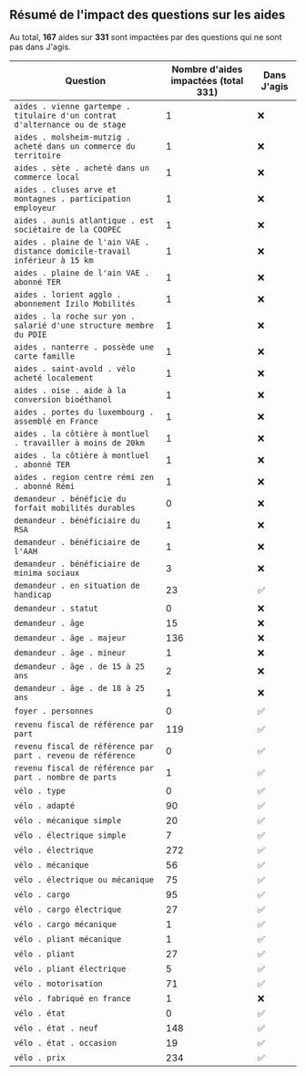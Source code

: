 ## Résumé de l'impact des questions sur les aides

Au total, **167** aides sur **331** sont impactées par des questions qui ne sont pas dans J'agis.

| Question                                                                    | Nombre d'aides impactées (total 331) | Dans J'agis |
| --------------------------------------------------------------------------- | ------------------------------------ | ----------- |
| `aides . vienne gartempe . titulaire d'un contrat d'alternance ou de stage` | 1                                    | ❌          |
| `aides . molsheim-mutzig . acheté dans un commerce du territoire`           | 1                                    | ❌          |
| `aides . sète . acheté dans un commerce local`                              | 1                                    | ❌          |
| `aides . cluses arve et montagnes . participation employeur`                | 1                                    | ❌          |
| `aides . aunis atlantique . est sociétaire de la COOPEC`                    | 1                                    | ❌          |
| `aides . plaine de l'ain VAE . distance domicile-travail inférieur à 15 km` | 1                                    | ❌          |
| `aides . plaine de l'ain VAE . abonné TER`                                  | 1                                    | ❌          |
| `aides . lorient agglo . abonnement Izilo Mobilités`                        | 1                                    | ❌          |
| `aides . la roche sur yon . salarié d'une structure membre du PDIE`         | 1                                    | ❌          |
| `aides . nanterre . possède une carte famille`                              | 1                                    | ❌          |
| `aides . saint-avold . vélo acheté localement`                              | 1                                    | ❌          |
| `aides . oise . aide à la conversion bioéthanol`                            | 1                                    | ❌          |
| `aides . portes du luxembourg . assemblé en France`                         | 1                                    | ❌          |
| `aides . la côtière à montluel . travailler à moins de 20km`                | 1                                    | ❌          |
| `aides . la côtière à montluel . abonné TER`                                | 1                                    | ❌          |
| `aides . region centre rémi zen . abonné Rémi`                              | 1                                    | ❌          |
| `demandeur . bénéficie du forfait mobilités durables`                       | 0                                    | ❌          |
| `demandeur . bénéficiaire du RSA`                                           | 1                                    | ❌          |
| `demandeur . bénéficiaire de l'AAH`                                         | 1                                    | ❌          |
| `demandeur . bénéficiaire de minima sociaux`                                | 3                                    | ❌          |
| `demandeur . en situation de handicap`                                      | 23                                   | ✅          |
| `demandeur . statut`                                                        | 0                                    | ❌          |
| `demandeur . âge`                                                           | 15                                   | ❌          |
| `demandeur . âge . majeur`                                                  | 136                                  | ❌          |
| `demandeur . âge . mineur`                                                  | 1                                    | ❌          |
| `demandeur . âge . de 15 à 25 ans`                                          | 2                                    | ❌          |
| `demandeur . âge . de 18 à 25 ans`                                          | 1                                    | ❌          |
| `foyer . personnes`                                                         | 0                                    | ✅          |
| `revenu fiscal de référence par part`                                       | 119                                  | ✅          |
| `revenu fiscal de référence par part . revenu de référence`                 | 0                                    | ✅          |
| `revenu fiscal de référence par part . nombre de parts`                     | 1                                    | ✅          |
| `vélo . type`                                                               | 0                                    | ✅          |
| `vélo . adapté`                                                             | 90                                   | ✅          |
| `vélo . mécanique simple`                                                   | 20                                   | ✅          |
| `vélo . électrique simple`                                                  | 7                                    | ✅          |
| `vélo . électrique`                                                         | 272                                  | ✅          |
| `vélo . mécanique`                                                          | 56                                   | ✅          |
| `vélo . électrique ou mécanique`                                            | 75                                   | ✅          |
| `vélo . cargo`                                                              | 95                                   | ✅          |
| `vélo . cargo électrique`                                                   | 27                                   | ✅          |
| `vélo . cargo mécanique`                                                    | 1                                    | ✅          |
| `vélo . pliant mécanique`                                                   | 1                                    | ✅          |
| `vélo . pliant`                                                             | 27                                   | ✅          |
| `vélo . pliant électrique`                                                  | 5                                    | ✅          |
| `vélo . motorisation`                                                       | 71                                   | ✅          |
| `vélo . fabriqué en france`                                                 | 1                                    | ❌          |
| `vélo . état`                                                               | 0                                    | ✅          |
| `vélo . état . neuf`                                                        | 148                                  | ✅          |
| `vélo . état . occasion`                                                    | 19                                   | ✅          |
| `vélo . prix`                                                               | 234                                  | ✅          |
